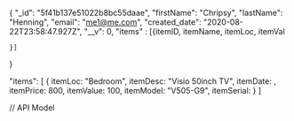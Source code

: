 {
"\_id": "5f41b137e51022b8bc55daae",
"firstName": "Chripsy",
"lastName": "Henning",
"email": "me1@me.com",
"created_date": "2020-08-22T23:58:47.927Z",
"\_\_v": 0,
"items" :
[{itemID, itemName, itemLoc, itemVal

    }]

}

"items": [
{
itemLoc: "Bedroom",
 itemDesc: "Visio 50inch TV",
 itemDate: ,
itemPrice: 800,
itemValue: 100,
itemModel: "V505-G9",
itemSerial:
}
]

// API Model
